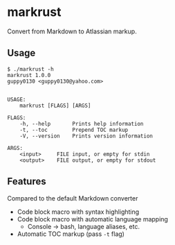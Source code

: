 # markrust

Convert from Markdown to Atlassian markup.

## Usage

```console
$ ./markrust -h
markrust 1.0.0
guppy0130 <guppy0130@yahoo.com>


USAGE:
    markrust [FLAGS] [ARGS]

FLAGS:
    -h, --help       Prints help information
    -t, --toc        Prepend TOC markup
    -V, --version    Prints version information

ARGS:
    <input>     FILE input, or empty for stdin
    <output>    FILE output, or empty for stdout
```

## Features

Compared to the default Markdown converter

* Code block macro with syntax highlighting
* Code block macro with automatic language mapping
  * Console -> bash, language aliases, etc.
* Automatic TOC markup (pass `-t` flag)
